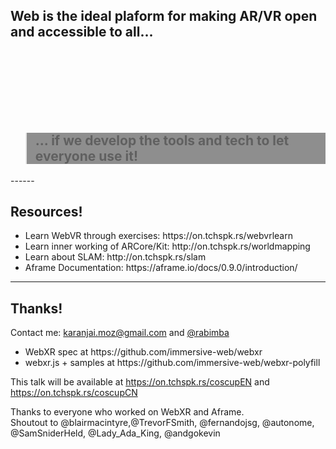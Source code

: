 <!-- .slide: data-background="resources/textures/ironman.png" -->

<h2>Web is the ideal plaform for making AR/VR open and accessible to all...</h2>
<br>
<br>
<br>
<br>

<br>
<br>
<blockquote style="background: rgba(32, 32, 32, 0.5);">
    <h2>... if we develop the tools and tech to let everyone use it!</h2>
</blockquote>
------
<!-- .slide: data-background="resources/textures/background-radial.jpeg" style="text-align: left;" -->


<h2>Resources!</h2>



<ul>
    <li>Learn WebVR through exercises: https://on.tchspk.rs/webvrlearn</li>
    <li>Learn inner working of ARCore/Kit: http://on.tchspk.rs/worldmapping</li>
    <li>Learn about SLAM: http://on.tchspk.rs/slam</li>
    <li>Aframe Documentation: https://aframe.io/docs/0.9.0/introduction/</li>
</ul>


------
<!-- .slide: data-background="resources/textures/background-radial.jpeg" style="text-align: left;" -->


<h2>Thanks!</h2>
<p>Contact me: <a href="mailto:karanjai.moz@gmail.com">karanjai.moz@gmail.com</a> and <a href="https://twitter.com/rabimba">@rabimba</a>

<!-- <p>To try some of this yourself</p> -->
<ul>
    <li>WebXR spec at https://github.com/immersive-web/webxr</li>
    <li>webxr.js + samples at https://github.com/immersive-web/webxr-polyfill</li>
</ul>

<p>This talk will be available at <a href="https://on.tchspk.rs/coscupEN">https://on.tchspk.rs/coscupEN</a> and <a href="https://on.tchspk.rs/coscupCN">https://on.tchspk.rs/coscupCN</a></p>
<p>Thanks to everyone who worked on WebXR and Aframe. 
<br>Shoutout to @blairmacintyre,@TrevorFSmith, @fernandojsg, @autonome, @SamSniderHeld, @Lady_Ada_King, @andgokevin </p>

